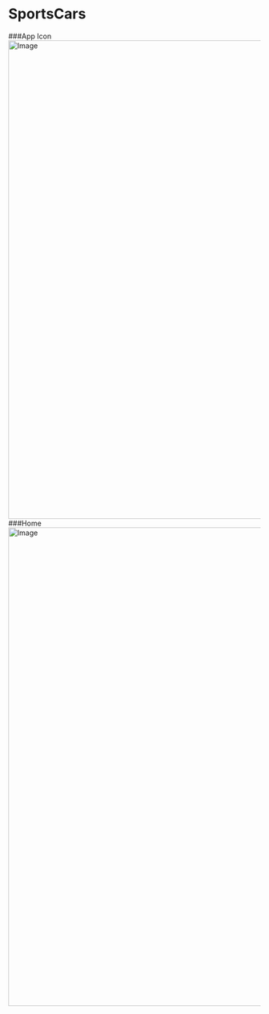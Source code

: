 # SportsCars
###App Icon
<img width="1470" height="956" alt="Image" src="https://github.com/user-attachments/assets/88327c08-997a-4e42-967c-92b48672b5f9" />
###Home 
<img width="1470" height="956" alt="Image" src="https://github.com/user-attachments/assets/cde04bad-c9c8-4a0f-84ea-57a8ad4bd48e" />

